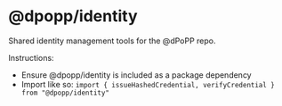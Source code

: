 # @dpopp/identity

Shared identity management tools for the @dPoPP repo.

Instructions:

- Ensure @dpopp/identity is included as a package dependency
- Import like so: `import { issueHashedCredential, verifyCredential } from "@dpopp/identity"`
